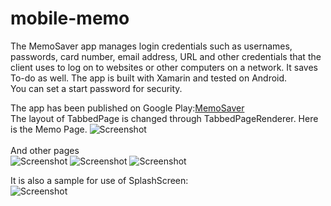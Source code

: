# mobile-memo
The MemoSaver app manages login credentials such as usernames, passwords, card number, email address, URL and other credentials that the client uses to log on to websites or other computers on a network. It saves To-do as well. The app is built with Xamarin and tested on Android.<br>
You can set a start password for security.<br>

The app has been published on Google Play:<a href="https://play.google.com/store/apps/details?id=com.uuware.MemoSaver">MemoSaver</a><br>
The layout of TabbedPage is changed through TabbedPageRenderer. Here is the Memo Page.
![Screenshot](https://uuware.github.io/mobile-memo/memopage.png)<br>
<br>
And other pages<br>
![Screenshot](https://uuware.github.io/mobile-memo/todopage.png)
![Screenshot](https://uuware.github.io/mobile-memo/genpasspage.png)
![Screenshot](https://uuware.github.io/mobile-memo/setpage.png)<br>

It is also a sample for use of SplashScreen:<br>
![Screenshot](https://uuware.github.io/mobile-memo/splash.png)<br>
